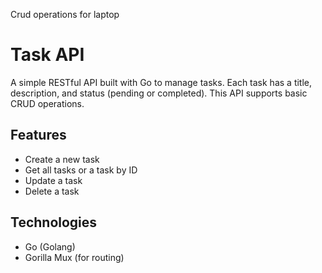 Crud operations for laptop

# Task API

A simple RESTful API built with Go to manage tasks. Each task has a title, description, and status (pending or completed). This API supports basic CRUD operations.

## Features

- Create a new task
- Get all tasks or a task by ID
- Update a task
- Delete a task

## Technologies

- Go (Golang)
- Gorilla Mux (for routing)


